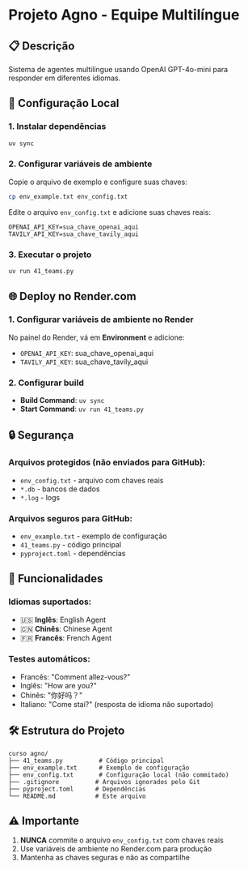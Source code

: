 # Projeto Agno - Equipe Multilíngue

## 📋 Descrição
Sistema de agentes multilíngue usando OpenAI GPT-4o-mini para responder em diferentes idiomas.

## 🚀 Configuração Local

### 1. Instalar dependências
```bash
uv sync
```

### 2. Configurar variáveis de ambiente
Copie o arquivo de exemplo e configure suas chaves:
```bash
cp env_example.txt env_config.txt
```

Edite o arquivo `env_config.txt` e adicione suas chaves reais:
```
OPENAI_API_KEY=sua_chave_openai_aqui
TAVILY_API_KEY=sua_chave_tavily_aqui
```

### 3. Executar o projeto
```bash
uv run 41_teams.py
```

## 🌐 Deploy no Render.com

### 1. Configurar variáveis de ambiente no Render
No painel do Render, vá em **Environment** e adicione:
- `OPENAI_API_KEY`: sua_chave_openai_aqui
- `TAVILY_API_KEY`: sua_chave_tavily_aqui

### 2. Configurar build
- **Build Command**: `uv sync`
- **Start Command**: `uv run 41_teams.py`

## 🔒 Segurança

### Arquivos protegidos (não enviados para GitHub):
- `env_config.txt` - arquivo com chaves reais
- `*.db` - bancos de dados
- `*.log` - logs

### Arquivos seguros para GitHub:
- `env_example.txt` - exemplo de configuração
- `41_teams.py` - código principal
- `pyproject.toml` - dependências

## 📝 Funcionalidades

### Idiomas suportados:
- 🇺🇸 **Inglês**: English Agent
- 🇨🇳 **Chinês**: Chinese Agent  
- 🇫🇷 **Francês**: French Agent

### Testes automáticos:
- Francês: "Comment allez-vous?"
- Inglês: "How are you?"
- Chinês: "你好吗？"
- Italiano: "Come stai?" (resposta de idioma não suportado)

## 🛠️ Estrutura do Projeto

```
curso agno/
├── 41_teams.py          # Código principal
├── env_example.txt      # Exemplo de configuração
├── env_config.txt       # Configuração local (não commitado)
├── .gitignore          # Arquivos ignorados pelo Git
├── pyproject.toml      # Dependências
└── README.md           # Este arquivo
```

## ⚠️ Importante

1. **NUNCA** commite o arquivo `env_config.txt` com chaves reais
2. Use variáveis de ambiente no Render.com para produção
3. Mantenha as chaves seguras e não as compartilhe
